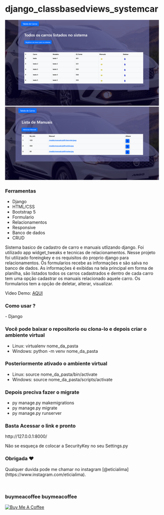 # django_classbasedviews_systemcar 
 
<img src="git/demo.png?raw=true"/> 
<img src="git/demo1.png?raw=true"/> 

### Ferramentas
* Django
* HTML/CSS 
* Bootstrap 5
* Formulario
* Relacionamentos
* Responsive
* Banco de dados
* CRUD

<p>Sistema basico de cadastro de carro e manuais utlizando django. Foi utilizado app widget_tweaks e tecnicas de relacionamentos. Nesse projeto foi utilizado foreingkey e os requisitos do proprio django para relacionamentos. Os formularios recebe as informações e são salva no banco de dados. As informações é exibidas na tela principal em forma de planilha, são listados todos os carros cadastrados e dentro de cada carro tem uma opção cadastrar os manuais relacionado aquele carro. Os formularios tem a opção de deletar, alterar, visualizar.</p>

Video Demo: <a href="https://www.youtube.com/watch?v=RnlS4XFa3Ag">AQUI</a>
 
### Como usar ? 
<p>- Django </P> 

### Você pode baixar o repositorio ou clona-lo e depois criar o ambiente virtual 
* Linux: virtualenv nome_da_pasta
* Windows: python -m venv nome_da_pasta

### Posteriormente ativado o ambiente virtual 
* Linux: source nome_da_pasta/bin/activate
* Windows: source nome_da_pasta/scripts/activate 

### Depois preciva fazer o migrate 
* py manage.py makemigrations
* py manage.py migrate
* py manage.py runserver
 
### Basta Acessar o link e pronto 
<p>http://127.0.0.1:8000/</p> 
 
<p>Não se esqueça de colocar a SecurityKey no seu Settings.py</p> 

### Obrigada ❤️
<p>Qualquer duvida pode me chamar no instagram [@eticialima](https://www.instagram.com/eticialima).</p> 
<br> 

###  buymeacoffee buymeacoffee
 
<a  href="https://www.buymeacoffee.com/leticialima" target="_blank"><img  src="https://cdn.buymeacoffee.com/buttons/default-red.png" alt="Buy Me A Coffee" height="40" width="170" ></a>
</p><br>  
